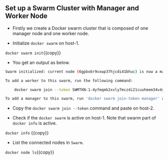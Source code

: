 ## Set up a Swarm Cluster with Manager and Worker Node

- Firstly we create a Docker swarm cluster that is composed of one manager node and one worker node. 

- Initialize `docker swarm` on host-1.

`docker swarm init`{{copy}}

- You get an output as below.

```bash
Swarm initialized: current node (6gpbx6r9vxwp37hjcdi41bhuc) is now a manager.

To add a worker to this swarm, run the following command:

    docker swarm join --token SWMTKN-1-4yfmqmk2xvly7mczdi21cuuhmem34v4ytrnvvkhzfajlptp4rk-dkfxxv4bq48rxomjjsjoxo5f1 172.31.9.149:2377

To add a manager to this swarm, run 'docker swarm join-token manager' and follow the instructions.
```

- Copy the `docker swarm join --token` command and paste on host-2.

- Check if the `docker swarm` is active on host-1. Note that swarm part of `docker info` is active.

`docker info` {{copy}}

- List the connected nodes in `Swarm`.

`docker node ls`{{copy}}